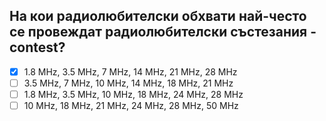 ## На кои радиолюбителски обхвати най-често се провеждат радиолюбителски състезания - contest?

<!-- Верният отговор е отбелязан с [X] -->

- [X] 1.8 MHz, 3.5 MHz, 7 MHz, 14 MHz, 21 MHz, 28 MHz
- [ ] 3.5 MHz, 7 MHz, 10 MHz, 14 MHz, 18 MHz, 21 MHz
- [ ] 1.8 MHz, 3.5 MHz, 10 MHz, 18 MHz, 24 MHz, 28 MHz
- [ ] 10 MHz, 18 MHz, 21 MHz, 24 MHz, 28 MHz, 50 MHz
